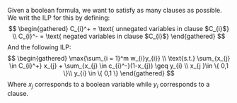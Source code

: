 
Given a boolean formula, we want to satisfy as many clauses as possible. We writ the ILP for this by defining: 
$$
\begin{gathered}
C_{i}^+ = \text{ unnegated variables in clause $C_{i}$} \\
C_{i}^- = \text{ negated variables in clause $C_{i}$}
\end{gathered}
$$
And the following ILP: 
$$
\begin{gathered}
\max{\sum_{i = 1}^m w_{i}y_{i}} \\ 
\text{s.t.} \sum_{x_{j} \in C_{i}^+} x_{j} + \sum_{x_{j} \in c_{i}^-}(1-x_{j}) \geq y_{i} \\
x_{j }\in \{ 0,1 \}\\
y_{i} \in \{ 0,1 \}
\end{gathered}
$$
Where $x_{j}$ corresponds to a boolean variable while $y_{i}$ corresponds to a clause. 
